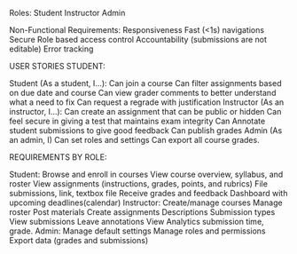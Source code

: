 Roles:
  Student 
  Instructor 
  Admin

Non-Functional Requirements:
  Responsiveness 
  Fast (<1s) navigations
  Secure 
  Role based access control
  Accountability (submissions are not editable)
  Error tracking

USER STORIES STUDENT:

Student (As a student, I…):
  Can join a course 
  Can filter assignments based on due date and course 
  Can view grader comments to better understand what a need to fix 
  Can request a regrade with justification 
Instructor (As an instructor, I…):
  Can create an assignment that can be public or hidden
  Can feel secure in giving a test that maintains exam integrity
  Can Annotate student submissions to give good feedback
  Can publish grades
Admin (As an admin, I)
  Can set roles and settings
  Can export all course grades. 

REQUIREMENTS BY ROLE:

Student:
  Browse and enroll in courses
  View course overview, syllabus, and roster
  View assignments (instructions, grades, points, and rubrics)
  File submissions, link, textbox file
  Receive grades and feedback
  Dashboard with upcoming deadlines(calendar)
Instructor:
  Create/manage courses
  Manage roster
  Post materials 
  Create assignments
    Descriptions
    Submission types 
  View submissions 
  Leave annotations
  View Analytics submission time, grade.
Admin:
  Manage default settings
  Manage roles and permissions 
  Export data (grades and submissions)
